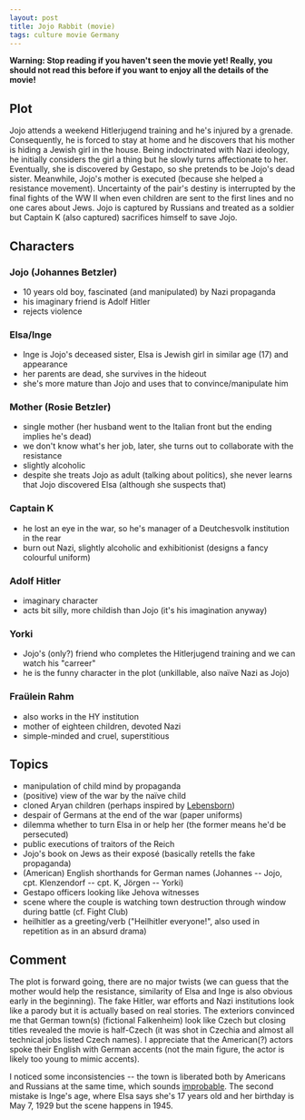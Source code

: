 ```yaml
---
layout: post
title: Jojo Rabbit (movie)
tags: culture movie Germany
---
```


**Warning: Stop reading if you haven't seen the movie yet! Really, you should
not read this before if you want to enjoy all the details of the movie!**

## Plot

Jojo attends a weekend Hitlerjugend training and he's injured by a grenade.
Consequently, he is forced to stay at home and he discovers that his mother is
hiding a Jewish girl in the house.
Being indoctrinated with Nazi ideology, he initially considers the girl a thing
but he slowly turns affectionate to her.
Eventually, she is discovered by Gestapo, so she pretends to be Jojo's dead
sister.
Meanwhile, Jojo's mother is executed (because she helped a resistance
movement).
Uncertainty of the pair's destiny is interrupted by the final fights of the
WW II when even children are sent to the first lines and no one cares about
Jews.
Jojo is captured by Russians and treated as a soldier but Captain K (also
captured) sacrifices himself to save Jojo.


## Characters

### Jojo (Johannes Betzler)

  * 10 years old boy, fascinated (and manipulated) by Nazi propaganda
  * his imaginary friend is Adolf Hitler
  * rejects violence

### Elsa/Inge
  
  * Inge is Jojo's deceased sister, Elsa is Jewish girl in similar age (17) and
    appearance
  * her parents are dead, she survives in the hideout
  * she's more mature than Jojo and uses that to convince/manipulate him

### Mother (Rosie Betzler)

  * single mother (her husband went to the Italian front but the ending implies
    he's dead)
  * we don't know what's her job, later, she turns out to collaborate with the
    resistance
  * slightly alcoholic
  * despite she treats Jojo as adult (talking about politics), she never learns
    that Jojo discovered Elsa (although she suspects that)

### Captain K

  * he lost an eye in the war, so he's manager of a Deutchesvolk institution in
    the rear
  * burn out Nazi, slightly alcoholic and exhibitionist (designs a fancy
    colourful uniform)

### Adolf Hitler

  * imaginary character
  * acts bit silly, more childish than Jojo (it's his imagination anyway)

### Yorki

  * Jojo's (only?) friend who completes the Hitlerjugend training and we can
    watch his "carreer"
  * he is the funny character in the plot (unkillable, also naïve Nazi as Jojo)

### Fraülein Rahm

  * also works in the HY institution
  * mother of eighteen children, devoted Nazi
  * simple-minded and cruel, superstitious


## Topics

  * manipulation of child mind by propaganda
  * (positive) view of the war by the naïve child
  * cloned Aryan children (perhaps inspired by [Lebensborn](https://en.wikipedia.org/wiki/Lebensborn))
  * despair of Germans at the end of the war (paper uniforms)
  * dilemma whether to turn Elsa in or help her (the former means he'd be persecuted)
  * public executions of traitors of the Reich
  * Jojo's book on Jews as their exposé (basically retells the fake propaganda)
  * (American) English shorthands for German names (Johannes -- Jojo, cpt.
    Klenzendorf -- cpt. K, Jörgen -- Yorki)
  * Gestapo officers looking like Jehova witnesses
  * scene where the couple is watching town destruction through window during
    battle (cf. Fight Club)
  * heilhitler as a greeting/verb ("Heilhitler everyone!", also used in
    repetition as in an absurd drama)


## Comment

The plot is forward going, there are no major twists (we can guess that the
mother would help the resistance, similarity of Elsa and Inge is also obvious
early in the beginning).
The fake Hitler, war efforts and Nazi institutions look like a parody but it is
actually based on real stories.
The exteriors convinced me that German town(s) (fictional Falkenheim) look like
Czech but closing titles revealed the movie is half-Czech (it was shot in
Czechia and almost all technical jobs listed Czech names).
I appreciate that the American(?) actors spoke their English with German
accents (not the main figure, the actor is likely too young to mimic accents).

I noticed some inconsistencies -- the town is liberated both by Americans and
Russians at the same time, which sounds
[improbable](https://en.wikipedia.org/wiki/Line_of_contact).
The second mistake is Inge's age, where Elsa says she's 17 years old and her
birthday is May 7, 1929 but the scene happens in 1945.

